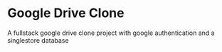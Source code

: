 # Google Drive Clone
A fullstack google drive clone project with google authentication and a singlestore database
